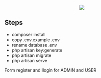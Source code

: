 <p align="center"><img src="https://laravel.com/assets/img/components/logo-laravel.svg"></p>


## Steps
- composer install
- copy .env.example .env
- rename database .env
- php artisan key:generate
- php artisan migrate
- php artisan serve

Form register and llogin for ADMIN and USER
